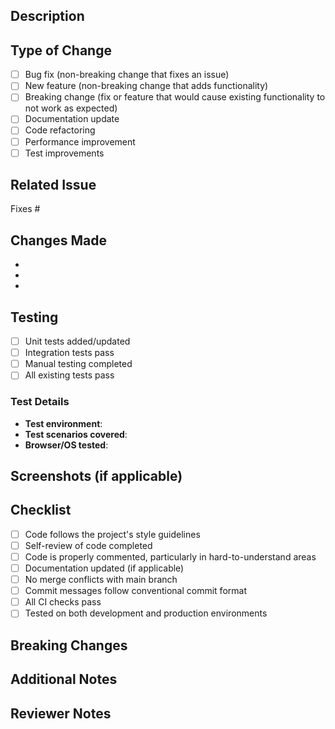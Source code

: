 ## Description
<!-- Provide a brief description of the changes in this PR -->

## Type of Change
<!-- Mark the relevant option with an "x" -->
- [ ] Bug fix (non-breaking change that fixes an issue)
- [ ] New feature (non-breaking change that adds functionality)
- [ ] Breaking change (fix or feature that would cause existing functionality to not work as expected)
- [ ] Documentation update
- [ ] Code refactoring
- [ ] Performance improvement
- [ ] Test improvements

## Related Issue
<!-- If this PR addresses an issue, link it here -->
Fixes #<!-- issue number -->

## Changes Made
<!-- Provide a detailed description of the changes -->
-
-
-

## Testing
<!-- Describe how you tested your changes -->
- [ ] Unit tests added/updated
- [ ] Integration tests pass
- [ ] Manual testing completed
- [ ] All existing tests pass

### Test Details
<!-- Provide details about testing -->
- **Test environment**:
- **Test scenarios covered**:
- **Browser/OS tested**:

## Screenshots (if applicable)
<!-- Add screenshots to help explain your changes -->

## Checklist
<!-- Mark completed items with an "x" -->
- [ ] Code follows the project's style guidelines
- [ ] Self-review of code completed
- [ ] Code is properly commented, particularly in hard-to-understand areas
- [ ] Documentation updated (if applicable)
- [ ] No merge conflicts with main branch
- [ ] Commit messages follow conventional commit format
- [ ] All CI checks pass
- [ ] Tested on both development and production environments

## Breaking Changes
<!-- If this is a breaking change, describe the impact and migration path -->

## Additional Notes
<!-- Any additional information or context -->

## Reviewer Notes
<!-- Specific areas where you'd like reviewer attention -->
